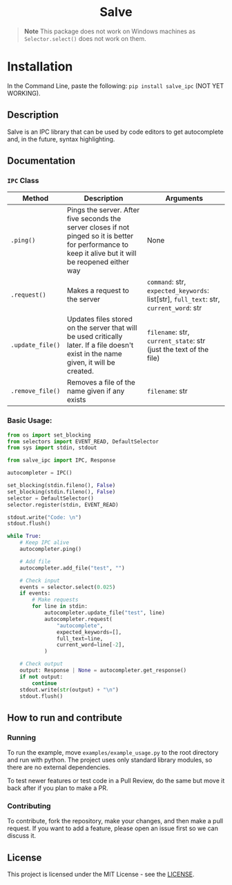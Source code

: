 <h1 align="center">Salve</h1>

> **Note**
> This package does not work on Windows machines as `Selector.select()` does not work on them.

# Installation

In the Command Line, paste the following: `pip install salve_ipc` (NOT YET WORKING).

## Description

Salve is an IPC library that can be used by code editors to get autocomplete and, in the future, syntax highlighting.

## Documentation

### `IPC` Class

| Method           | Description                                                                                                                                              | Arguments                                                                             |
| ---------------- | -------------------------------------------------------------------------------------------------------------------------------------------------------- | ------------------------------------------------------------------------------------- |
| `.ping()`        | Pings the server. After five seconds the server closes if not pinged so it is better for performance to keep it alive but it will be reopened either way | None                                                                                  |
| `.request()`     | Makes a request to the server                                                                                                                            | `command`: str, `expected_keywords`: list[str], `full_text`: str, `current_word`: str |
| `.update_file()` | Updates files stored on the server that will be used critically later. If a file doesn't exist in the name given, it will be created.                    | `filename`: str, `current_state`: str (just the text of the file)                     |
| `.remove_file()` | Removes a file of the name given if any exists                                                                                                           | `filename`: str                                                                       |

### Basic Usage:

```python
from os import set_blocking
from selectors import EVENT_READ, DefaultSelector
from sys import stdin, stdout

from salve_ipc import IPC, Response

autocompleter = IPC()

set_blocking(stdin.fileno(), False)
set_blocking(stdin.fileno(), False)
selector = DefaultSelector()
selector.register(stdin, EVENT_READ)

stdout.write("Code: \n")
stdout.flush()

while True:
    # Keep IPC alive
    autocompleter.ping()

    # Add file
    autocompleter.add_file("test", "")

    # Check input
    events = selector.select(0.025)
    if events:
        # Make requests
        for line in stdin:
            autocompleter.update_file("test", line)
            autocompleter.request(
                "autocomplete",
                expected_keywords=[],
                full_text=line,
                current_word=line[-2],
            )

    # Check output
    output: Response | None = autocompleter.get_response()
    if not output:
        continue
    stdout.write(str(output) + "\n")
    stdout.flush()
```

## How to run and contribute

### Running

To run the example, move `examples/example_usage.py` to the root directory and run with python. The project uses only standard library modules, so there are no external dependencies.

To test newer features or test code in a Pull Review, do the same but move it back after if you plan to make a PR.

### Contributing

To contribute, fork the repository, make your changes, and then make a pull request. If you want to add a feature, please open an issue first so we can discuss it.

## License

This project is licensed under the MIT License - see the [LICENSE](./LISCENSE).
